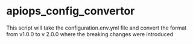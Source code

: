 # apiops_config_convertor
This script will take the configuration.env.yml file and convert the format from v1.0.0 to v 2.0.0 where the breaking changes were introduced
